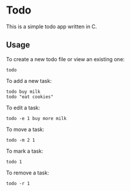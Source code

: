 Todo
====

This is a simple todo app written in C.

Usage
-----

To create a new todo file or view an existing one:

    todo

To add a new task:

    todo buy milk
    todo "eat cookies"

To edit a task:

    todo -e 1 buy more milk

To move a task:

    todo -m 2 1

To mark a task:

    todo 1

To remove a task:

    todo -r 1
